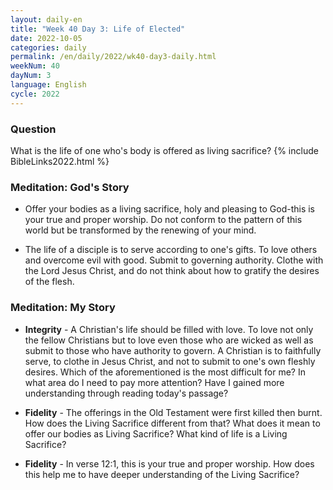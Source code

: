 ```yaml
---
layout: daily-en
title: "Week 40 Day 3: Life of Elected"
date: 2022-10-05
categories: daily
permalink: /en/daily/2022/wk40-day3-daily.html
weekNum: 40
dayNum: 3
language: English
cycle: 2022
---
```


### Question     
What is the life of one who's body is offered as living sacrifice?
{% include BibleLinks2022.html %}

### Meditation: God's Story   
+ Offer your bodies as a living sacrifice, holy and pleasing to God-this is your true and proper worship. Do not conform to the pattern of this world but be transformed by the renewing of your mind. 

+ The life of a disciple is to serve according to one's gifts. To love others and overcome evil with good. Submit to governing authority. Clothe with the Lord Jesus Christ, and do not think about how to gratify the desires of the flesh. 

### Meditation: My Story   
+ **Integrity** - A Christian's life should be filled with love. To love not only the fellow Christians but to love even those who are wicked as well as submit to those who have authority to govern. A Christian is to faithfully serve, to clothe in Jesus Christ, and not to submit to one's own fleshly desires. Which of the aforementioned is the most difficult for me? In what area do I need to pay more attention? Have I gained more understanding through reading today's passage? 

+ **Fidelity** - The offerings in the Old Testament were first killed then burnt. How does the Living Sacrifice different from that? What does it mean to offer our bodies as Living Sacrifice? What kind of life is a Living Sacrifice? 

+ **Fidelity** - In verse 12:1, this is your true and proper worship. How does this help me to have deeper understanding of the Living Sacrifice? 
